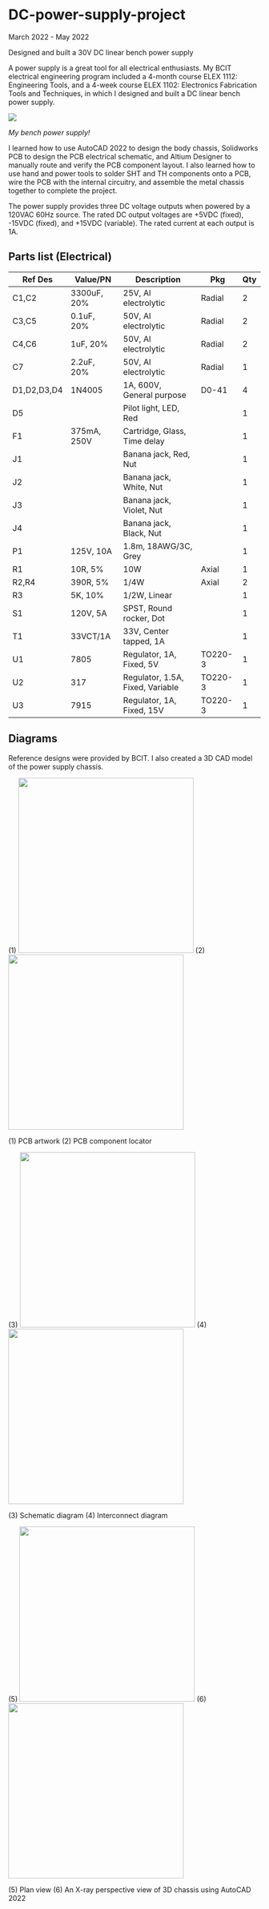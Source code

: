 # DC-power-supply-project

March 2022 - May 2022

Designed and built a 30V DC linear bench power supply

A power supply is a great tool for all electrical enthusiasts. My BCIT electrical engineering program included a 4-month course ELEX 1112: Engineering Tools, and a 4-week course ELEX 1102: Electronics Fabrication Tools and Techniques, in which I designed and built a DC linear bench power supply.

<img src=https://user-images.githubusercontent.com/93152842/190589401-83ad5bde-d4ca-45cb-93d9-78d321fd6c44.png>

*My bench power supply!*

I learned how to use AutoCAD 2022 to design the body chassis, Solidworks PCB to design the PCB electrical schematic, and Altium Designer to manually route and verify the PCB component layout. I also learned how to use hand and power tools to solder SHT and TH components onto a PCB, wire the PCB with the internal circuitry, and assemble the metal chassis together to complete the project.

The power supply provides three DC voltage outputs when powered by a 120VAC 60Hz source. The rated DC output voltages are +5VDC (fixed), -15VDC (fixed), and +15VDC (variable). The rated current at each output is 1A.

## Parts list (Electrical)

| Ref Des | Value/PN | Description | Pkg | Qty |
| ------- | -------- | ----------- | --- | --- |
| C1,C2 | 3300uF, 20% | 25V, Al electrolytic | Radial | 2 |
| C3,C5 | 0.1uF, 20% | 50V, Al electrolytic | Radial | 2 |
| C4,C6 | 1uF, 20% | 50V, Al electrolytic | Radial | 2 |
| C7 | 2.2uF, 20% | 50V, Al electrolytic | Radial | 1 |
| D1,D2,D3,D4 | 1N4005 | 1A, 600V, General purpose | D0-41 | 4 |
| D5 | | Pilot light, LED, Red | | 1 |
| F1 | 375mA, 250V | Cartridge, Glass, Time delay | | 1 |
| J1 | | Banana jack, Red, Nut | | 1 |
| J2 | | Banana jack, White, Nut | | 1 |
| J3 | | Banana jack, Violet, Nut | | 1 |
| J4 | | Banana jack, Black, Nut | | 1 |
| P1 | 125V, 10A | 1.8m, 18AWG/3C, Grey | | 1 |
| R1 | 10R, 5% | 10W | Axial | 1 |
| R2,R4 | 390R, 5% | 1/4W | Axial | 2 |
| R3 | 5K, 10% | 1/2W, Linear | | 1 |
| S1 | 120V, 5A | SPST, Round rocker, Dot | | 1 |
| T1 | 33VCT/1A | 33V, Center tapped, 1A | | 1 |
| U1 | 7805 | Regulator, 1A, Fixed, 5V | TO220-3 | 1 |
| U2 | 317 | Regulator, 1.5A, Fixed, Variable | TO220-3 | 1 |
| U3 | 7915 | Regulator, 1A, Fixed, 15V | TO220-3 | 1 |


## Diagrams
 Reference designs were provided by BCIT. I also created a 3D CAD model of the power supply chassis.
 
(1) <img src="https://user-images.githubusercontent.com/93152842/190590843-ea3c5b72-6e40-4e1c-a652-81fd0b2fae08.png" width=350>
(2) <img src="https://user-images.githubusercontent.com/93152842/190592248-6310b6a9-bc00-4940-9e85-5a9601dfdf29.png" width=350> 

(1) PCB artwork (2) PCB component locator

(3) <img src="https://user-images.githubusercontent.com/93152842/190596077-2c950d55-55ba-49c5-96e9-7ab760715a23.png" width=350>
(4) <img src="https://user-images.githubusercontent.com/93152842/190595726-69a82747-c126-45bc-b4cb-d207f05b121f.png" width=350> 

(3) Schematic diagram (4) Interconnect diagram 

(5) <img src="https://user-images.githubusercontent.com/93152842/190597803-3e283524-5fb2-40d6-ba60-df02986d3a21.png" width=350>
(6) <img src="https://user-images.githubusercontent.com/93152842/190599936-76331e98-bdf7-4b51-8ac7-9b269204edca.png" width=350>

(5) Plan view (6) An X-ray perspective view of 3D chassis using AutoCAD 2022
